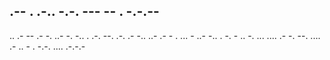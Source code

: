 ## .-- . .-.. -.-. --- -- . -.-.--
.. .- -- .- -. ..- -. -.. . .-. --. .-. .- -.. ..- .- - . ... - ..- -.. . -. - .. -. ... .... .- -. --. .... .- .. - . -.-. .... .-.-.-